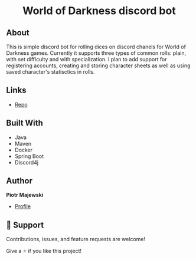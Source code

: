 <h1 align="center">World of Darkness discord bot</h1>

<p align="center"><project-description></p>

## About
This is simple discord bot for rolling dices on discord chanels for World of Darkness games. Currently it supports three types of common rolls: plain, with set difficulty and with specialization.
I plan to add support for registering accounts, creating and storing character sheets as well as using saved character's statisctics in rolls.
## Links

- [Repo](https://github.com/majewski-piotr/wodbot "wodbot Repo")

## Built With

- Java
- Maven
- Docker
- Spring Boot
- Discord4j


## Author

**Piotr Majewski**

- [Profile](https://github.com/majewski-piotr "Piotr Majewski")

## 🤝 Support

Contributions, issues, and feature requests are welcome!

Give a ⭐️ if you like this project!
